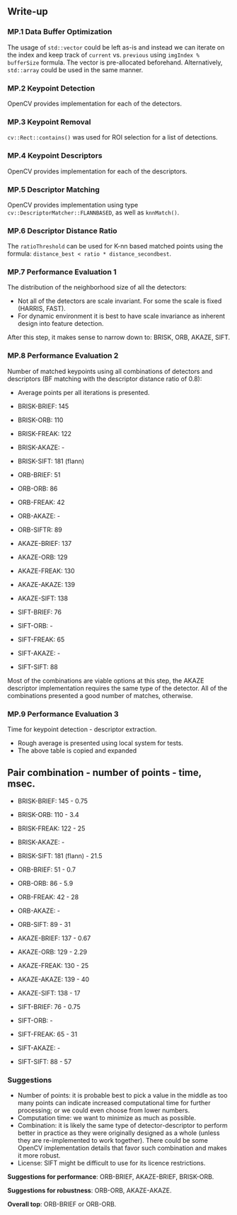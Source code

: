 ## Write-up

### MP.1 Data Buffer Optimization

The usage of `std::vector` could be left as-is and instead we can iterate on the index and keep track of `current` vs. `previous` using `imgIndex % bufferSize` formula. The vector is pre-allocated beforehand. Alternatively, `std::array` could be used in the same manner. 

### MP.2 Keypoint Detection

OpenCV provides implementation for each of the detectors.

### MP.3 Keypoint Removal

`cv::Rect::contains()` was used for ROI selection for a list of detections.

### MP.4 Keypoint Descriptors

OpenCV provides implementation for each of the descriptors.

### MP.5 Descriptor Matching

OpenCV provides implementation using type `cv::DescriptorMatcher::FLANNBASED`, as well as `knnMatch()`.

### MP.6 Descriptor Distance Ratio

The `ratioThreshold` can be used for K-nn based matched points using the formula: `distance_best < ratio * distance_secondbest`.

### MP.7 Performance Evaluation 1

The distribution of the neighborhood size of all the detectors:

* Not all of the detectors are scale invariant. For some the scale is fixed (HARRIS, FAST). 
* For dynamic environment it is best to have scale invariance as inherent design into feature detection.

After this step, it makes sense to narrow down to: BRISK, ORB, AKAZE, SIFT.

### MP.8 Performance Evaluation 2

Number of matched keypoints using all combinations of detectors and descriptors (BF matching with the descriptor distance ratio of 0.8):

* Average points per all iterations is presented.

* BRISK-BRIEF: 145
* BRISK-ORB: 110
* BRISK-FREAK: 122
* BRISK-AKAZE: -
* BRISK-SIFT: 181 (flann)

* ORB-BRIEF: 51
* ORB-ORB: 86
* ORB-FREAK: 42
* ORB-AKAZE: -
* ORB-SIFTR: 89

* AKAZE-BRIEF: 137
* AKAZE-ORB: 129
* AKAZE-FREAK: 130
* AKAZE-AKAZE: 139
* AKAZE-SIFT: 138

* SIFT-BRIEF: 76
* SIFT-ORB: -
* SIFT-FREAK: 65
* SIFT-AKAZE: -
* SIFT-SIFT: 88

Most of the combinations are viable options at this step, the AKAZE descriptor implementation requires the same type of the detector. All of the combinations presented a good number of matches, otherwise.

### MP.9 Performance Evaluation 3

Time for keypoint detection - descriptor extraction.

* Rough average is presented using local system for tests.
* The above table is copied and expanded

Pair combination - number of points - time, msec.
---
* BRISK-BRIEF: 145 - 0.75
* BRISK-ORB: 110 - 3.4
* BRISK-FREAK: 122 - 25
* BRISK-AKAZE: -
* BRISK-SIFT: 181 (flann) - 21.5

* ORB-BRIEF: 51 - 0.7
* ORB-ORB: 86 - 5.9
* ORB-FREAK: 42 - 28
* ORB-AKAZE: -
* ORB-SIFT: 89 - 31

* AKAZE-BRIEF: 137 - 0.67
* AKAZE-ORB: 129 - 2.29
* AKAZE-FREAK: 130 - 25
* AKAZE-AKAZE: 139 - 40
* AKAZE-SIFT: 138 - 17

* SIFT-BRIEF: 76 - 0.75
* SIFT-ORB: -
* SIFT-FREAK: 65 - 31
* SIFT-AKAZE: -
* SIFT-SIFT: 88 - 57

### Suggestions

* Number of points: it is probable best to pick a value in the middle as too many points can indicate increased computational time for further processing; or we could even choose from lower numbers. 
* Computation time: we want to minimize as much as possible.
* Combination: it is likely the same type of detector-descriptor to perform better in practice as they were originally designed as a whole (unless they are re-implemented to work together). There could be some OpenCV implementation details that favor such combination and makes it more robust.
* License: SIFT might be difficult to use for its licence restrictions.

**Suggestions for performance**: ORB-BRIEF, AKAZE-BRIEF, BRISK-ORB.

**Suggestions for robustness**: ORB-ORB, AKAZE-AKAZE.

**Overall top**: ORB-BRIEF or ORB-ORB.
